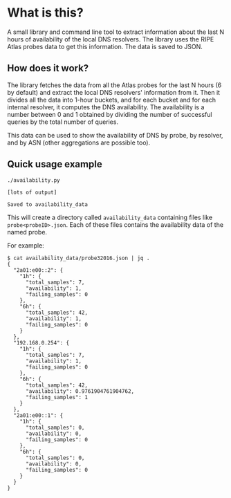 # What is this?

A small library and command line tool to extract information about the last N
hours of availability of the local DNS resolvers. The library uses the RIPE
Atlas probes data to get this information. The data is saved to JSON.

## How does it work?

The library fetches the data from all the Atlas probes for the last N hours (6
by default) and extract the local DNS resolvers' information from it. Then it
divides all the data into 1-hour buckets, and for each bucket and for each
internal resolver, it computes the DNS availability.
The availability is a number between 0 and 1 obtained by dividing the number of
successful queries by the total number of queries.

This data can be used to show the availability of DNS by probe, by resolver, and
by ASN (other aggregations are possible too).


## Quick usage example

```
./availability.py

[lots of output]

Saved to availability_data
```

This will create a directory called `availability_data` containing files like
`probe<probeID>.json`. Each of these files contains the availability data of the
named probe.

For example:

```
$ cat availability_data/probe32016.json | jq .
{
  "2a01:e00::2": {
    "1h": {
      "total_samples": 7,
      "availability": 1,
      "failing_samples": 0
    },
    "6h": {
      "total_samples": 42,
      "availability": 1,
      "failing_samples": 0
    }
  },
  "192.168.0.254": {
    "1h": {
      "total_samples": 7,
      "availability": 1,
      "failing_samples": 0
    },
    "6h": {
      "total_samples": 42,
      "availability": 0.9761904761904762,
      "failing_samples": 1
    }
  },
  "2a01:e00::1": {
    "1h": {
      "total_samples": 0,
      "availability": 0,
      "failing_samples": 0
    },
    "6h": {
      "total_samples": 0,
      "availability": 0,
      "failing_samples": 0
    }
  }
}
```

